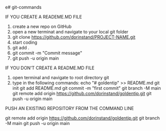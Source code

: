 e# git-commands

IF YOU CREATE A READEME.MD FILE

1. create a new repo on GitHub
2. open a new terminat and navigate to your local git folder
3. git clone https://github.com/dorinstand/PROJECT-NAME.git
4. start coding
5. git add .
6. git commit -m "Commit message"
7. git push -u origin main




IF YOU DON'T CREATE A README.MD FILE

1. open terminal and navigate to root directory git
2. type in the following commands:
echo "# goldentip" >> README.md
git init
git add README.md
git commit -m "first commit"
git branch -M main
git remote add origin https://github.com/dorinstand/goldentip.git
git push -u origin main




PUSH AN EXISTING REPOSITORY FROM THE COMMAND LINE

git remote add origin https://github.com/dorinstand/goldentip.git
git branch -M main
git push -u origin main


